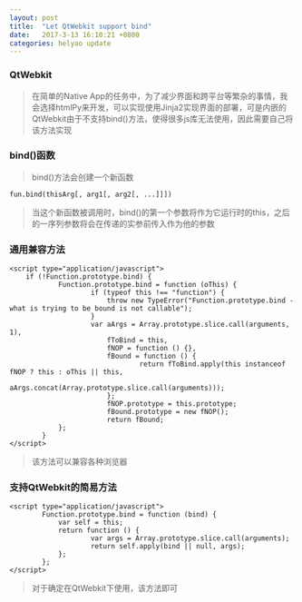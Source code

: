 ```yaml
---
layout: post
title:  "Let QtWebkit support bind"
date:   2017-3-13 16:10:21 +0800
categories: helyao update
---
```


### QtWebkit

> 在简单的Native App的任务中，为了减少界面和跨平台等繁杂的事情，我会选择htmlPy来开发，可以实现使用Jinja2实现界面的部署，可是内嵌的QtWebkit由于不支持bind()方法，使得很多js库无法使用，因此需要自己将该方法实现

### bind()函数

> bind()方法会创建一个新函数

	fun.bind(thisArg[, arg1[, arg2[, ...]]])

> 当这个新函数被调用时，bind()的第一个参数将作为它运行时的this，之后的一序列参数将会在传递的实参前传入作为他的参数

### 通用兼容方法

	<script type="application/javascript">
		if (!Function.prototype.bind) {
        		Function.prototype.bind = function (oThis) {
            			if (typeof this !== "function") {
              				throw new TypeError("Function.prototype.bind - what is trying to be bound is not callable");
            			}
            			var aArgs = Array.prototype.slice.call(arguments, 1),
                			fToBind = this,
                			fNOP = function () {},
                			fBound = function () {
                    				return fToBind.apply(this instanceof fNOP ? this : oThis || this,
                            				aArgs.concat(Array.prototype.slice.call(arguments)));
                			};
            				fNOP.prototype = this.prototype;
            				fBound.prototype = new fNOP();
            				return fBound;
        		};
    		}
	</script>

> 该方法可以兼容各种浏览器

### 支持QtWebkit的简易方法

	<script type="application/javascript">
    		Function.prototype.bind = function (bind) {
        		var self = this;
        		return function () {
            			var args = Array.prototype.slice.call(arguments);
            			return self.apply(bind || null, args);
        		};
    		};
	</script>

> 对于确定在QtWebkit下使用，该方法即可


